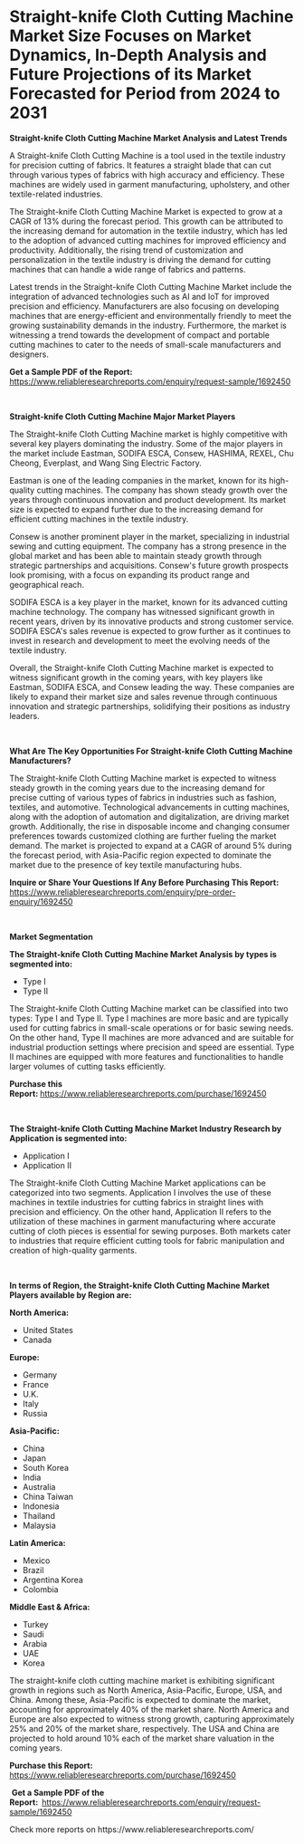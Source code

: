 <p><h1>Straight-knife Cloth Cutting Machine Market Size Focuses on Market Dynamics, In-Depth Analysis and Future Projections of its Market Forecasted for Period from 2024 to 2031</h1></p><p><strong>Straight-knife Cloth Cutting Machine Market Analysis and Latest Trends</strong></p>
<p><p>A Straight-knife Cloth Cutting Machine is a tool used in the textile industry for precision cutting of fabrics. It features a straight blade that can cut through various types of fabrics with high accuracy and efficiency. These machines are widely used in garment manufacturing, upholstery, and other textile-related industries.</p><p>The Straight-knife Cloth Cutting Machine Market is expected to grow at a CAGR of 13% during the forecast period. This growth can be attributed to the increasing demand for automation in the textile industry, which has led to the adoption of advanced cutting machines for improved efficiency and productivity. Additionally, the rising trend of customization and personalization in the textile industry is driving the demand for cutting machines that can handle a wide range of fabrics and patterns.</p><p>Latest trends in the Straight-knife Cloth Cutting Machine Market include the integration of advanced technologies such as AI and IoT for improved precision and efficiency. Manufacturers are also focusing on developing machines that are energy-efficient and environmentally friendly to meet the growing sustainability demands in the industry. Furthermore, the market is witnessing a trend towards the development of compact and portable cutting machines to cater to the needs of small-scale manufacturers and designers.</p></p>
<p><strong>Get a Sample PDF of the Report:&nbsp;</strong> <a href="https://www.reliableresearchreports.com/enquiry/request-sample/1692450">https://www.reliableresearchreports.com/enquiry/request-sample/1692450</a></p>
<p>&nbsp;</p>
<p><strong>Straight-knife Cloth Cutting Machine Major Market Players</strong></p>
<p><p>The Straight-knife Cloth Cutting Machine market is highly competitive with several key players dominating the industry. Some of the major players in the market include Eastman, SODIFA ESCA, Consew, HASHIMA, REXEL, Chu Cheong, Everplast, and Wang Sing Electric Factory.</p><p>Eastman is one of the leading companies in the market, known for its high-quality cutting machines. The company has shown steady growth over the years through continuous innovation and product development. Its market size is expected to expand further due to the increasing demand for efficient cutting machines in the textile industry.</p><p>Consew is another prominent player in the market, specializing in industrial sewing and cutting equipment. The company has a strong presence in the global market and has been able to maintain steady growth through strategic partnerships and acquisitions. Consew's future growth prospects look promising, with a focus on expanding its product range and geographical reach.</p><p>SODIFA ESCA is a key player in the market, known for its advanced cutting machine technology. The company has witnessed significant growth in recent years, driven by its innovative products and strong customer service. SODIFA ESCA's sales revenue is expected to grow further as it continues to invest in research and development to meet the evolving needs of the textile industry.</p><p>Overall, the Straight-knife Cloth Cutting Machine market is expected to witness significant growth in the coming years, with key players like Eastman, SODIFA ESCA, and Consew leading the way. These companies are likely to expand their market size and sales revenue through continuous innovation and strategic partnerships, solidifying their positions as industry leaders.</p></p>
<p>&nbsp;</p>
<p><strong>What Are The Key Opportunities For Straight-knife Cloth Cutting Machine Manufacturers?</strong></p>
<p><p>The Straight-knife Cloth Cutting Machine market is expected to witness steady growth in the coming years due to the increasing demand for precise cutting of various types of fabrics in industries such as fashion, textiles, and automotive. Technological advancements in cutting machines, along with the adoption of automation and digitalization, are driving market growth. Additionally, the rise in disposable income and changing consumer preferences towards customized clothing are further fueling the market demand. The market is projected to expand at a CAGR of around 5% during the forecast period, with Asia-Pacific region expected to dominate the market due to the presence of key textile manufacturing hubs.</p></p>
<p><strong>Inquire or Share Your Questions If Any Before Purchasing This Report:</strong> <a href="https://www.reliableresearchreports.com/enquiry/pre-order-enquiry/1692450">https://www.reliableresearchreports.com/enquiry/pre-order-enquiry/1692450</a></p>
<p>&nbsp;</p>
<p><strong>Market Segmentation</strong></p>
<p><strong>The Straight-knife Cloth Cutting Machine Market Analysis by types is segmented into:</strong></p>
<p><ul><li>Type I</li><li>Type II</li></ul></p>
<p><p>The Straight-knife Cloth Cutting Machine market can be classified into two types: Type I and Type II. Type I machines are more basic and are typically used for cutting fabrics in small-scale operations or for basic sewing needs. On the other hand, Type II machines are more advanced and are suitable for industrial production settings where precision and speed are essential. Type II machines are equipped with more features and functionalities to handle larger volumes of cutting tasks efficiently.</p></p>
<p><strong>Purchase this Report:&nbsp;</strong><a href="https://www.reliableresearchreports.com/purchase/1692450">https://www.reliableresearchreports.com/purchase/1692450</a></p>
<p>&nbsp;</p>
<p><strong>The Straight-knife Cloth Cutting Machine Market Industry Research by Application is segmented into:</strong></p>
<p><ul><li>Application I</li><li>Application II</li></ul></p>
<p><p>The Straight-knife Cloth Cutting Machine Market applications can be categorized into two segments. Application I involves the use of these machines in textile industries for cutting fabrics in straight lines with precision and efficiency. On the other hand, Application II refers to the utilization of these machines in garment manufacturing where accurate cutting of cloth pieces is essential for sewing purposes. Both markets cater to industries that require efficient cutting tools for fabric manipulation and creation of high-quality garments.</p></p>
<p>&nbsp;</p>
<p><strong>In terms of Region, the Straight-knife Cloth Cutting Machine Market Players available by Region are:</strong></p>
<p>
    <p> <strong> North America: </strong>
        <ul>
            <li>United States</li>
            <li>Canada</li>
        </ul>
        </p> 
    <p> <strong> Europe: </strong>
        <ul>
            <li>Germany</li>
            <li>France</li>
            <li>U.K.</li>
            <li>Italy</li>
            <li>Russia</li>
        </ul>
        </p> 
    <p> <strong> Asia-Pacific: </strong>
        <ul>
            <li>China</li>
            <li>Japan</li>
            <li>South Korea</li>
            <li>India</li>
            <li>Australia</li>
            <li>China Taiwan</li>
            <li>Indonesia</li>
            <li>Thailand</li>
            <li>Malaysia</li>
        </ul>
        </p> 
    <p> <strong> Latin America: </strong>
        <ul>
            <li>Mexico</li>
            <li>Brazil</li>
            <li>Argentina Korea</li>
            <li>Colombia</li>
        </ul>
        </p> 
    <p> <strong> Middle East & Africa: </strong>
        <ul>
            <li>Turkey</li>
            <li>Saudi</li>
            <li>Arabia</li>
            <li>UAE</li>
            <li>Korea</li>
        </ul>
    </p>
    </p>
<p><p>The straight-knife cloth cutting machine market is exhibiting significant growth in regions such as North America, Asia-Pacific, Europe, USA, and China. Among these, Asia-Pacific is expected to dominate the market, accounting for approximately 40% of the market share. North America and Europe are also expected to witness strong growth, capturing approximately 25% and 20% of the market share, respectively. The USA and China are projected to hold around 10% each of the market share valuation in the coming years.</p></p>
<p><strong>Purchase this Report: </strong><a href="https://www.reliableresearchreports.com/purchase/1692450">https://www.reliableresearchreports.com/purchase/1692450</a></p>
<p>&nbsp;<strong>Get a Sample PDF of the Report:&nbsp;&nbsp;</strong><a href="https://www.reliableresearchreports.com/enquiry/request-sample/1692450">https://www.reliableresearchreports.com/enquiry/request-sample/1692450</a></p>
<p><strong></strong></p>
<p>Check more reports on https://www.reliableresearchreports.com/</p>